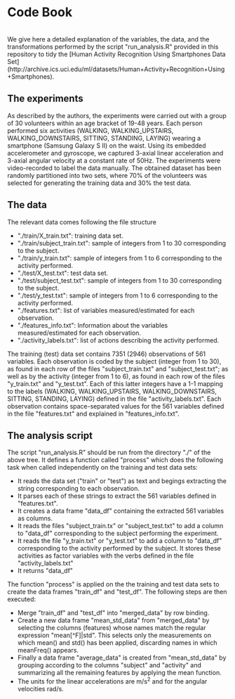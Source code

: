 # Code Book

<br>
We give here a detailed explanation of the variables, the data, and the transformations performed by the script "run_analysis.R" provided in this repository to tidy the [Human Activity Recognition Using Smartphones Data Set](http://archive.ics.uci.edu/ml/datasets/Human+Activity+Recognition+Using+Smartphones).  

## The experiments
As described by the authors, the experiments were carried out with a group of 30 volunteers within an age bracket of 19-48 years. Each person performed six activities (WALKING, WALKING_UPSTAIRS, WALKING_DOWNSTAIRS, SITTING, STANDING, LAYING) wearing a smartphone (Samsung Galaxy S II) on the waist. Using its embedded accelerometer and gyroscope, we captured 3-axial linear acceleration and 3-axial angular velocity at a constant rate of 50Hz. The experiments were video-recorded to label the data manually. The obtained dataset has been randomly partitioned into two sets, where 70% of the volunteers was selected for generating the training data and 30% the test data. 

## The data
The relevant data comes following the file structure

- "./train/X_train.txt": training data set. 
- "./train/subject_train.txt": sample of integers from 1 to 30 corresponding to the subject.
- "./train/y_train.txt": sample of integers from 1 to 6 corresponding to the activity performed.
- "./test/X_test.txt": test data set.
- "./test/subject_test.txt": sample of integers from 1 to 30 corresponding to the subject.
- "./test/y_test.txt": sample of integers from 1 to 6 corresponding to the activity performed.
- "./features.txt": list of variables measured/estimated for each observation.
- "./features_info.txt": Information about the variables measured/estimated for each observation.
- "./activity_labels.txt": list of actions describing the activity performed.

The training (test) data set contains 7351 (2946) observations of 561 variables. Each observation is coded by the subject (integer from 1 to 30), as found in each row of the files "subject_train.txt" and "subject_test.txt"; as well as by the activity (integer from 1 to 6), as found in each row of the files "y_train.txt" and "y_test.txt". Each of this latter integers have a 1-1 mapping to the labels (WALKING, WALKING_UPSTAIRS, WALKING_DOWNSTAIRS, SITTING, STANDING, LAYING) defined in the file "activity_labels.txt". Each observation contains space-separated values for the 561 variables defined in the file "features.txt" and explained in "features_info.txt".

## The analysis script

The script "run_analysis.R" should be run from the directory "./" of the above tree. It defines a function called "process" which does the following task when called independently on the training and test data sets:

- It reads the data set ("train" or "test") as text and begings extracting the string corresponding to each observation.
- It parses each of these strings to extract the 561 variables defined in "features.txt".
- It creates a data frame "data_df" containing the extracted 561 variables as columns.
- It reads the files "subject_train.tx" or "subject_test.txt" to add a column to "data_df" corresponding to the subject performing the experiment.
- It reads the file "y_train.txt" or "y_test.txt" to add a column to "data_df" corresponding to the activity performed by the subject. It stores these activities as factor variables with the verbs defined in the file "activity_labels.txt"
- It returns "data_df"

The function "process" is applied on the the training and test data sets to create the data frames 
"train_df" and "test_df". The following steps are then executed:

- Merge "train_df" and "test_df" into "merged_data" by row binding.
- Create a new data frame "mean_std_data" from "merged_data" by selecting the columns (features) whose names match the regular expression "mean[^F]|std". This selects only the measurements on which mean() and std() has been applied, discarding names in which meanFreq() appears.
- Finally a data frame "average_data" is created from "mean_std_data" by grouping according to the columns "subject" and "activity" and summarizing all the remaining features by applying the mean function.
- The units for the linear accelerations are m/s<sup>2</sup> and for the angular velocities rad/s.

